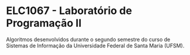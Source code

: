 # ELC1067 - Laboratório de Programação II

Algoritmos desenvolvidos durante o segundo semestre do curso de 
Sistemas de Informação da Universidade Federal de Santa Maria (UFSM).
